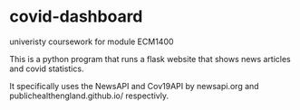 # covid-dashboard
univeristy coursework for module ECM1400

This is a python program that runs a flask website that shows news articles and covid statistics.

It specifically uses the NewsAPI and Cov19API by newsapi.org and publichealthengland.github.io/ respectivly.
